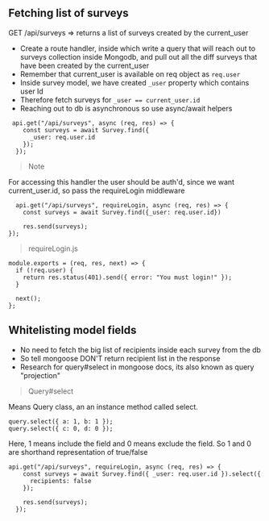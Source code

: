 ## Fetching list of surveys

GET /api/surveys => returns a list of surveys created by the current_user

- Create a route handler, inside which write a query that will reach out to surveys collection inside Mongodb, and pull out all the diff surveys that have been created by the current_user
- Remember that current_user is available on req object as `req.user`
- Inside survey model, we have created `_user` property which contains user Id
- Therefore fetch surveys for `_user == current_user.id`
- Reaching out to db is asynchronous so use async/await helpers

```
 api.get("/api/surveys", async (req, res) => {
    const surveys = await Survey.find({
      _user: req.user.id
    });
  });
```

> Note

For accessing this handler the user should be auth'd, since we want current_user.id, so pass the requireLogin middleware

```
  api.get("/api/surveys", requireLogin, async (req, res) => {
    const surveys = await Survey.find({_user: req.user.id})

    res.send(surveys);
});

```


> requireLogin.js


```
module.exports = (req, res, next) => {
  if (!req.user) {
    return res.status(401).send({ error: "You must login!" });
  }

  next();
};
```


## Whitelisting model fields

- No need to fetch the big list of recipients inside each survey from the db
- So tell mongoose DON'T return recipient list in the response
- Research for query#select in mongoose docs, its also known as query "projection"

> Query#select

Means Query class, an an instance method called select.

```
query.select({ a: 1, b: 1 });
query.select({ c: 0, d: 0 });
```

Here, 1 means include the field and 0 means exclude the field. So 1 and 0 are shorthand representation of true/false


```
api.get("/api/surveys", requireLogin, async (req, res) => {
    const surveys = await Survey.find({ _user: req.user.id }).select({
      recipients: false
    });

    res.send(surveys);
  });
```